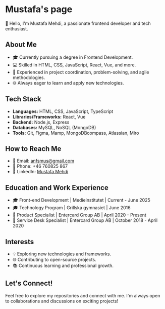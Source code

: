 # Mustafa's page

👋 Hello, I'm Mustafa Mehdi, a passionate frontend developer and tech enthusiast.

## About Me

- 🎓 Currently pursuing a degree in Frontend Development.
- 💻 Skilled in HTML, CSS, JavaScript, React, Vue, and more.
- 🚀 Experienced in project coordination, problem-solving, and agile methodologies.
- 🌐 Always eager to learn and apply new technologies.

## Tech Stack

- **Languages:** HTML, CSS, JavaScript, TypeScript
- **Libraries/Frameworks:** React, Vue
- **Backend:** Node.js, Express
- **Databases:** MySQL, NoSQL (MongoDB)
- **Tools:** Git, Figma, Mamp, MongoDBcompass, Atlassian, Miro

## How to Reach Me

- 📧 Email: [anfsmus@gmail.com](mailto:anfsmus@gmail.com)
- 📱 Phone: +46 760825 867
- 💼 LinkedIn: [Mustafa Mehdi](https://www.linkedin.com/in/anfsmus/)

## Education and Work Experience

- 🎓 Front-end Development | Medieinstitutet | Current - June 2025
- 🎓 Technology Program | Grillska gymnasiet | June 2016
- 💼 Product Specialist | Entercard Group AB | April 2020 - Present
- 💼 Service Desk Specialist | Entercard Group AB | October 2018 - April 2020

## Interests

- 💡 Exploring new technologies and frameworks.
- 🌐 Contributing to open-source projects.
- 📚 Continuous learning and professional growth.

## Let's Connect!

Feel free to explore my repositories and connect with me. I'm always open to collaborations and discussions on exciting projects!
